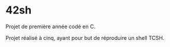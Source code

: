 # 42sh

Projet de première année codé en C.

Projet réalisé à cinq, ayant pour but de réproduire un shell TCSH.
